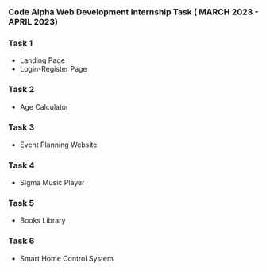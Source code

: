 ### Code Alpha Web Development Internship Task ( MARCH 2023 - APRIL 2023)
### Task 1
- Landing Page
- Login-Register Page

### Task 2
- Age Calculator

### Task 3
- Event Planning Website

### Task 4
- Sigma Music Player

### Task 5
- Books Library

### Task 6
- Smart Home Control System
